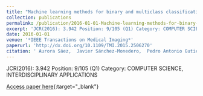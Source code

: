 ```yaml
---
title: "Machine learning methods for binary and multiclass classification of melanoma thickness from dermoscopic images"
collection: publications
permalink: /publication/2016-01-01-Machine-learning-methods-for-binary-and-multiclass-classification-of-melanoma-thickness-from-dermoscopic-images
excerpt: 'JCR(2016): 3.942 Position: 9/105 (Q1) Category: COMPUTER SCIENCE, INTERDISCIPLINARY APPLICATIONS'
date: 2016-01-01
venue: '*IEEE Transactions on Medical Imaging*'
paperurl: 'http://dx.doi.org/10.1109/TMI.2015.2506270'
citation: ' Aurora Sáez,  Javier Sánchez-Monedero,  Pedro Antonio Gutiérrez,  César Hervás-Martínez, &quot;Machine learning methods for binary and multiclass classification of melanoma thickness from dermoscopic images.&quot; *IEEE Transactions on Medical Imaging*, Vol.35(4), 2016, pp.1036-1045.'
---
```

JCR(2016): 3.942 Position: 9/105 (Q1) Category: COMPUTER SCIENCE, INTERDISCIPLINARY APPLICATIONS

[Access paper here](http://dx.doi.org/10.1109/TMI.2015.2506270){:target="_blank"}
